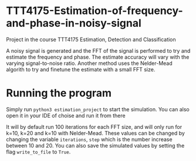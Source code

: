 # TTT4175-Estimation-of-frequency-and-phase-in-noisy-signal
Project in the course TTT4175 Estimation, Detection and Classification

A noisy signal is generated and the FFT of the signal is performed to try and estimate the frequency and phase. The estimate accuracy will vary with the varying signal-to-noise ratio. Another method uses the Nelder-Mead algorith to try and finetune the estimate with a small FFT size.

# Running the program
Simply run ```python3 estimation_project``` to start the simulation. You can also open it in your IDE of choise and run it from there

It will by default run 100 iterations for each FFT size, and will only run for k=10, k=20 and k=10 with Nelder-Mead. These values can be changed by changing the variable ```iterations```, ```step``` which is the number increase between 10 and 20. You can also save the simulated values by setting the flag ```write_to_file``` to ```True```.
